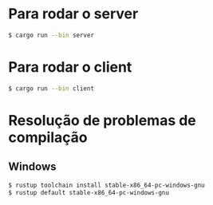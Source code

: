 # Para rodar o server
```bash
$ cargo run --bin server
```

# Para rodar o client
```bash
$ cargo run --bin client
```

# Resolução de problemas de compilação
## Windows

```bash
$ rustup toolchain install stable-x86_64-pc-windows-gnu
$ rustup default stable-x86_64-pc-windows-gnu
```
